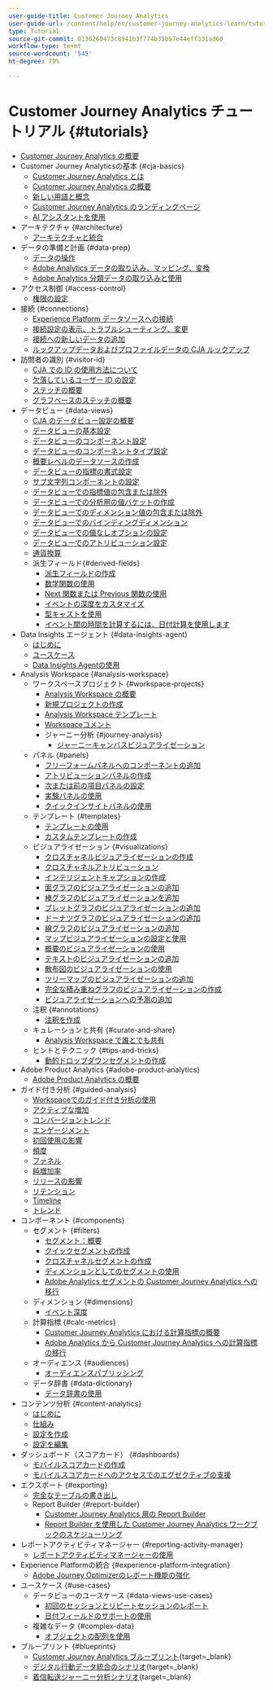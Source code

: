 ```yaml
---
user-guide-title: Customer Journey Analytics
user-guide-url: /content/help/en/customer-journey-analytics-learn/tutorials/overview.html
type: Tutorial
source-git-commit: 0136260473c8941b3f774b35b57e44eff331ad60
workflow-type: tm+mt
source-wordcount: '545'
ht-degree: 79%

---
```



# Customer Journey Analytics チュートリアル {#tutorials}

+ [Customer Journey Analytics の概要](overview.md)
+ Customer Journey Analyticsの基本 {#cja-basics}
   + [Customer Journey Analytics とは](cja-basics/what-is-customer-journey-analytics.md)
   + [Customer Journey Analytics の概要](cja-basics/understanding-customer-journey-analytics.md)
   + [新しい用語と概念](cja-basics/new-terms-and-concepts-in-cja.md)
   + [Customer Journey Analytics のランディングページ](cja-basics/customer-journey-analytics-landing-page.md)
   + [AI アシスタントを使用](cja-basics/use-ai-assistant.md)
+ アーキテクチャ {#architecture}
   + [アーキテクチャと統合](architecture/architecture-and-integrations-of-cja.md)
+ データの準備と計画 {#data-prep}
   + [データの操作](data-prep/working-with-data-in-cja.md)
   + [Adobe Analytics データの取り込み、マッピング、変換](data-prep/ingest-map-and-transform-adobe-analytics-data.md)
   + [Adobe Analytics 分類データの取り込みと使用](data-prep/ingest-and-use-analytics-classifications.md)
+ アクセス制御 {#access-control}
   + [権限の設定](permissions/set-up-permissions.md)
+ 接続 {#connections}
   + [Experience Platform データソースへの接続](connections/connecting-customer-journey-analytics-to-data-sources-in-platform.md)
   + [接続設定の表示、トラブルシューティング、変更](connections/connections-details-experience-in-cja.md)
   + [接続への新しいデータの追加](connections/add-past-data-to-an-existing-connection-in-cja.md)
   + [ルックアップデータおよびプロファイルデータの CJA ルックアップ](connections/cja-lookup-data.md)
+ 訪問者の識別 {#visitor-id}
   + [CJA での ID の使用方法について](visitor-id/understanding-how-customer-journey-analytics-uses-identity.md)
   + [欠落しているユーザー ID の設定](visitor-id/configure-missing-person-id.md)
   + [ステッチの概要](visitor-id/overview-of-stitching.md)
   + [グラフベースのステッチの概要](visitor-id/graph-based-stitching-overview.md)
+ データビュー {#data-views}
   + [CJA のデータビュー設定の概要](data-views/overview-of-configuring-data-views-for-cja.md)
   + [データビューの基本設定](data-views/basic-configuration-for-data-views.md)
   + [データビューのコンポーネント設定](data-views/configuring-component-settings-in-data-views.md)
   + [データビューのコンポーネントタイプ設定](data-views/component-type-settings-in-data-views.md)
   + [概要レベルのデータソースの作成](data-views/create-summary-level-data-sources.md)
   + [データビューの指標の書式設定](data-views/formatting-metrics-in-data-views.md)
   + [サブ文字列コンポーネントの設定](data-views/configure-substring-component-settings.md)
   + [データビューでの指標値の包含または除外](data-views/include-or-exclude-metric-values-in-data-views.md)
   + [データビューでの分析用の値バケットの作成](data-views/creating-value-buckets-in-data-views-for-analysis.md)
   + [データビューでのディメンション値の包含または除外](data-views/include-or-exclude-dimension-values-in-data-views.md)
   + [データビューでのバインディングディメンション](data-views/binding-dimensions-in-data-views.md)
   + [データビューでの値なしオプションの設定](data-views/configure-no-value-options-in-data-views.md)
   + [データビューでのアトリビューション設定](data-views/attribution-settings-in-data-views.md)
   + [通貨換算](data-views/currency-conversion.md)
   + 派生フィールド{#derived-fields}
      + [派生フィールドの作成](data-views/derived-fields/derived-fields-in-cja.md)
      + [数学関数の使用](data-views/derived-fields/use-the-math-function-in-derived-fields.md)
      + [Next 関数または Previous 関数の使用](data-views/derived-fields/use-the-next-previous-function-in-derived-fields.md)
      + [イベントの深度をカスタマイズ](data-views/derived-fields/customize-event-depth-in-derived-fields.md)
      + [型キャストを使用](data-views/derived-fields/use-typecasting-in-derived-fields.md)
      + [イベント間の時間を計算するには、日付計算を使用します](data-views/derived-fields/use-date-math-to-calculate-time-between-events.md)
+ Data Insights エージェント {#data-insights-agent}
   + [はじめに](data-insights-agent/introduction-to-the-data-insights-agent.md)
   + [ユースケース](data-insights-agent/data-insights-agent-use-cases.md)
   + [Data Insights Agentの使用](data-insights-agent/use-the-data-insights-agent.md)
+ Analysis Workspace {#analysis-workspace}
   + ワークスペースプロジェクト {#workspace-projects}
      + [Analysis Workspace の概要](analysis-workspace/workspace-projects/analysis-workspace-overview.md)
      + [新規プロジェクトの作成](analysis-workspace/workspace-projects/build-a-new-project.md)
      + [Analysis Workspace テンプレート](analysis-workspace/workspace-projects/analysis-workspace-templates.md)
      + [Workspaceコメント](analysis-workspace/workspace-projects/workspace-commenting.md)
      + ジャーニー分析 {#journey-analysis}
         + [ジャーニーキャンバスビジュアライゼーション](analysis-workspace/workspace-projects/journey-analysis/journey-canvas-viz.md)
   + パネル {#panels}
      + [フリーフォームパネルへのコンポーネントの追加](analysis-workspace/panels/add-components-to-the-freeform-panel.md)
      + [アトリビューションパネルの作成](analysis-workspace/panels/build-the-attribution-panel.md)
      + [次または前の項目パネルの設定](analysis-workspace/panels/configure-next-previous-item-panel.md)
      + [実験パネルの使用](analysis-workspace/panels/use-the-experimentation-panel.md)
      + [クイックインサイトパネルの使用](analysis-workspace/panels/use-the-quick-insights-panel.md)
   + テンプレート {#templates}
      + [テンプレートの使用](analysis-workspace/templates/use-templates.md)
      + [カスタムテンプレートの作成](analysis-workspace/templates/create-custom-templates.md)
   + ビジュアライゼーション {#visualizations}
      + [クロスチャネルビジュアライゼーションの作成](analysis-workspace/visualizations/creating-cross-channel-visualizations-in-customer-journey-analytics.md)
      + [クロスチャネルアトリビューション](analysis-workspace/visualizations/cross-channel-attribution-in-customer-journey-analytics.md)
      + [インテリジェントキャプションの作成](analysis-workspace/visualizations/intelligent-captions.md)
      + [面グラフのビジュアライゼーションの追加](analysis-workspace/visualizations/add-area-visualizations.md)
      + [棒グラフのビジュアライゼーションを追加](analysis-workspace/visualizations/add-bar-visualizations.md)
      + [ブレットグラフのビジュアライゼーションの追加](analysis-workspace/visualizations/add-bullet-graph-visualizations.md)
      + [ドーナツグラフのビジュアライゼーションの追加](analysis-workspace/visualizations/add-donut-visualizations.md)
      + [線グラフのビジュアライゼーションの追加](analysis-workspace/visualizations/add-line-visualizations.md)
      + [マップビジュアライゼーションの設定と使用](analysis-workspace/visualizations/configure-and-use-the-map-visualization.md)
      + [概要のビジュアライゼーションの使用](analysis-workspace/visualizations/use-summary-visualizations.md)
      + [テキストのビジュアライゼーションの追加](analysis-workspace/visualizations/add-text-visualizations.md)
      + [散布図のビジュアライゼーションの使用](analysis-workspace/visualizations/use-scatterplot-visualizations.md)
      + [ツリーマップのビジュアライゼーションの追加](analysis-workspace/visualizations/add-treemap-visualizations.md)
      + [完全な積み重ねグラフのビジュアライゼーションの作成](analysis-workspace/visualizations/create-stacked-visualizations.md)
      + [ビジュアライゼーションへの予測の追加](analysis-workspace/visualizations/forecasting.md)
   + 注釈 {#annotations}
      + [注釈を作成](analysis-workspace/annotations/create-an-annotation.md)
   + キュレーションと共有 {#curate-and-share}
      + [Analysis Workspace で誰とでも共有](analysis-workspace/curate-and-share/share-with-anyone-in-analysis-workspace.md)
   + ヒントとテクニック {#tips-and-tricks}
      + [動的ドロップダウンセグメントの作成](analysis-workspace/tips-and-tricks/dynamic-drop-downs.md)
+ Adobe Product Analytics {#adobe-product-analytics}
   + [Adobe Product Analytics の概要](adobe-product-analytics/adobe-product-analytics-overview.md)
+ ガイド付き分析 {#guided-analysis}
   + [Workspaceでのガイド付き分析の使用](guided-analysis/guided-analysis-in-workspace.md)
   + [アクティブな増加](guided-analysis/active-growth.md)
   + [コンバージョントレンド](guided-analysis/conversion-trends.md)
   + [エンゲージメント](guided-analysis/engagement.md)
   + [初回使用の影響](guided-analysis/first-use-impact.md)
   + [頻度](guided-analysis/frequency.md)
   + [ファネル](guided-analysis/funnel.md)
   + [純増加率](guided-analysis/net-growth.md)
   + [リリースの影響](guided-analysis/release-impact.md)
   + [リテンション](guided-analysis/retention.md)
   + [Timeline](guided-analysis/timeline.md)
   + [トレンド](guided-analysis/trends.md)
+ コンポーネント {#components}
   + セグメント {#filters}
      + [セグメント：概要](components/filters/introduction-to-filters-in-cja.md)
      + [クイックセグメントの作成](components/filters/create-a-quick-filter.md)
      + [クロスチャネルセグメントの作成](components/filters/creating-cross-channel-filters-in-customer-journey-analytics.md)
      + [ディメンションとしてのセグメントの使用](components/filters/use-filters-as-dimensions.md)
      + [Adobe Analytics セグメントの Customer Journey Analytics への移行](components/filters/moving-adobe-analytics-segments-to-customer-journey-analytics.md)
   + ディメンション {#dimensions}
      + [イベント深度](components/dimensions/event-depth-in-cja.md)
   + 計算指標 {#calc-metrics}
      + [Customer Journey Analytics における計算指標の概要](components/calc-metrics/introduction-to-calculated-metrics-in-customer-journey-analytics.md)
      + [Adobe Analytics から Customer Journey Analytics への計算指標の移行](components/calc-metrics/moving-your-calculated-metrics-from-adobe-analytics-to-customer-journey-analytics.md)
   + オーディエンス {#audiences}
      + [オーディエンスパブリッシング](components/audiences/audience-publishing-for-cja.md)
   + データ辞書 {#data-dictionary}
      + [データ辞書の使用](components/data-dictionary/use-data-dictionary.md)
+ コンテンツ分析 {#content-analytics}
   + [はじめに](content-analytics/introduction-to-content-analytics.md)
   + [仕組み](content-analytics/how-it-works.md)
   + [設定を作成](content-analytics/create-configuration.md)
   + [設定を編集](content-analytics/edit-configuration.md)
+ ダッシュボード（スコアカード） {#dashboards}
   + [モバイルスコアカードの作成](dashboards/create-a-mobile-scorecard.md)
   + [モバイルスコアカードへのアクセスでのエグゼクティブの支援](dashboards/assist-executives-to-access-mobile-scorecards.md)
+ エクスポート {#exporting}
   + [完全なテーブルの書き出し](exporting/full-table-export.md)
   + Report Builder {#report-builder}
      + [Customer Journey Analytics 用の Report Builder](exporting/report-builder/report-builder-for-customer-journey-analytics.md)
      + [Report Builder を使用した Customer Journey Analytics ワークブックのスケジューリング](exporting/report-builder/schedule-cja-workbooks-using-report-builder.md)
+ レポートアクティビティマネージャー {#reporting-activity-manager}
   + [レポートアクティビティマネージャーの使用](reporting-activity-manager/use-the-reporting-activity-manager.md)
+ Experience Platformの統合 {#experience-platform-integration}
   + [Adobe Journey Optimizerのレポート機能の強化](experience-platform-integration/enhanced-reporting-for-adobe-journey-optimizer.md)
+ ユースケース {#use-cases}
   + データビューのユースケース {#data-views-use-cases}
      + [初回のセッションとリピートセッションのレポート](use-cases/data-views-use-cases/first-time-and-returning-sessions.md)
      + [日付フィールドのサポートの使用](use-cases/data-views-use-cases/leverage-date-field-support.md)
   + 複雑なデータ {#complex-data}
      + [オブジェクトの配列を使用](use-cases/complex-data/object-arrays-in-cja.md)
+ ブループリント {#blueprints}
   + [Customer Journey Analytics ブループリント](https://experienceleague.adobe.com/ja/docs/blueprints-learn/architecture/customer-journey-analytics/overview){target=_blank}
   + [デジタル行動データ統合のシナリオ](https://experienceleague.adobe.com/ja/docs/analytics-platform/using/cja-usecases/cross-channel/cross-channel){target=_blank}
   + [着信転送ジャーニー分析シナリオ](https://experienceleague.adobe.com/ja/docs/analytics-platform/using/cja-usecases/cross-channel/call-center){target=_blank}
